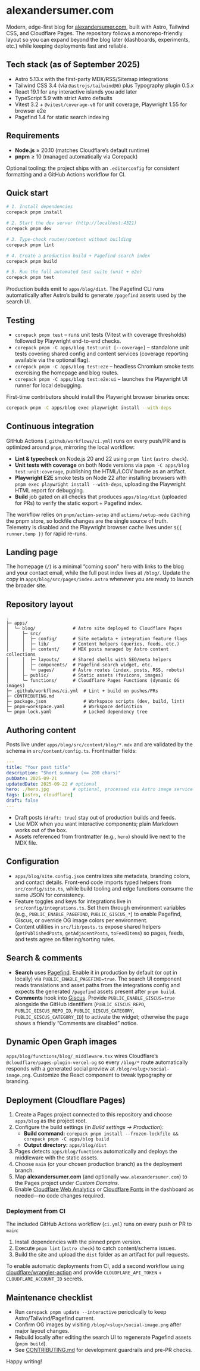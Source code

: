 # alexandersumer.com

Modern, edge-first blog for [alexandersumer.com](https://alexandersumer.com), built with Astro, Tailwind CSS, and Cloudflare Pages. The repository follows a monorepo-friendly layout so you can expand beyond the blog later (dashboards, experiments, etc.) while keeping deployments fast and reliable.

## Tech stack (as of September 2025)

- Astro 5.13.x with the first-party MDX/RSS/Sitemap integrations
- Tailwind CSS 3.4 (via `@astrojs/tailwind@6`) plus Typography plugin 0.5.x
- React 19.1 for any interactive islands you add later
- TypeScript 5.9 with strict Astro defaults
- Vitest 3.2 + `@vitest/coverage-v8` for unit coverage, Playwright 1.55 for browser e2e
- Pagefind 1.4 for static search indexing

## Requirements

- **Node.js** ≥ 20.10 (matches Cloudflare’s default runtime)
- **pnpm** ≥ 10 (managed automatically via Corepack)

Optional tooling: the project ships with an `.editorconfig` for consistent formatting and a GitHub Actions workflow for CI.

## Quick start

```sh
# 1. Install dependencies
corepack pnpm install

# 2. Start the dev server (http://localhost:4321)
corepack pnpm dev

# 3. Type-check routes/content without building
corepack pnpm lint

# 4. Create a production build + Pagefind search index
corepack pnpm build

# 5. Run the full automated test suite (unit + e2e)
corepack pnpm test
```

Production builds emit to `apps/blog/dist`. The Pagefind CLI runs automatically after Astro’s build to generate `/pagefind` assets used by the search UI.

## Testing

- `corepack pnpm test` – runs unit tests (Vitest with coverage thresholds) followed by Playwright end-to-end checks.
- `corepack pnpm -C apps/blog test:unit [--coverage]` – standalone unit tests covering shared config and content services (coverage reporting available via the optional flag).
- `corepack pnpm -C apps/blog test:e2e` – headless Chromium smoke tests exercising the homepage and blog routes.
- `corepack pnpm -C apps/blog test:e2e:ui` – launches the Playwright UI runner for local debugging.

First-time contributors should install the Playwright browser binaries once:

```sh
corepack pnpm -C apps/blog exec playwright install --with-deps
```

## Continuous integration

GitHub Actions (`.github/workflows/ci.yml`) runs on every push/PR and is optimized around `pnpm`, mirroring the local workflow:

- **Lint & typecheck** on Node.js 20 and 22 using `pnpm lint` (`astro check`).
- **Unit tests with coverage** on both Node versions via `pnpm -C apps/blog test:unit:coverage`, publishing the HTML/LCOV bundle as an artifact.
- **Playwright E2E** smoke tests on Node 22 after installing browsers with `pnpm exec playwright install --with-deps`, uploading the Playwright HTML report for debugging.
- **Build** job gated on all checks that produces `apps/blog/dist` (uploaded for PRs) to verify the static export + Pagefind index.

The workflow relies on `pnpm/action-setup` and `actions/setup-node` caching the pnpm store, so lockfile changes are the single source of truth. Telemetry is disabled and the Playwright browser cache lives under `${{ runner.temp }}` for rapid re-runs.

## Landing page

The homepage (`/`) is a minimal “coming soon” hero with links to the blog and your contact email, while the full post index lives at `/blog/`. Update the copy in `apps/blog/src/pages/index.astro` whenever you are ready to launch the broader site.

## Repository layout

```
.
├─ apps/
│  └─ blog/              # Astro site deployed to Cloudflare Pages
│     ├─ src/
│     │  ├─ config/      # Site metadata + integration feature flags
│     │  ├─ lib/         # Content helpers (queries, feeds, etc.)
│     │  ├─ content/     # MDX posts managed by Astro content collections
│     │  ├─ layouts/     # Shared shells with SEO/meta helpers
│     │  ├─ components/  # Pagefind search widget, etc.
│     │  └─ pages/       # Astro routes (index, posts, RSS, robots)
│     ├─ public/         # Static assets (favicons, images)
│     └─ functions/      # Cloudflare Pages Functions (dynamic OG images)
├─ .github/workflows/ci.yml  # Lint + build on pushes/PRs
├─ CONTRIBUTING.md
├─ package.json              # Workspace scripts (dev, build, lint)
├─ pnpm-workspace.yaml       # Workspace definition
└─ pnpm-lock.yaml            # Locked dependency tree
```

## Authoring content

Posts live under `apps/blog/src/content/blog/*.mdx` and are validated by the schema in `src/content/config.ts`. Frontmatter fields:

```yaml
---
title: "Your post title"
description: "Short summary (<= 200 chars)"
pubDate: 2025-09-21
updatedDate: 2025-09-22 # optional
hero: ./hero.jpg         # optional, processed via Astro image service
tags: [astro, cloudflare]
draft: false
---
```

- Draft posts (`draft: true`) stay out of production builds and feeds.
- Use MDX when you want interactive components; plain Markdown works out of the box.
- Assets referenced from frontmatter (e.g., `hero`) should live next to the MDX file.

## Configuration

- `apps/blog/site.config.json` centralizes site metadata, branding colors, and contact details. Front-end code imports typed helpers from `src/config/site.ts`, while build tooling and edge functions consume the same JSON for consistency.
- Feature toggles and keys for integrations live in `src/config/integrations.ts`. Set them through environment variables (e.g., `PUBLIC_ENABLE_PAGEFIND`, `PUBLIC_GISCUS_*`) to enable Pagefind, Giscus, or override OG image colors per environment.
- Content utilities in `src/lib/posts.ts` expose shared helpers (`getPublishedPosts`, `getAdjacentPosts`, `toFeedItems`) so pages, feeds, and tests agree on filtering/sorting rules.

## Search & comments

- **Search** uses [Pagefind](https://pagefind.app). Enable it in production by default (or opt in locally) via `PUBLIC_ENABLE_PAGEFIND=true`. The search UI component reads translations and asset paths from the integrations config and expects the generated `/pagefind` assets present after `pnpm build`.
- **Comments** hook into [Giscus](https://giscus.app). Provide `PUBLIC_ENABLE_GISCUS=true` alongside the GitHub identifiers (`PUBLIC_GISCUS_REPO`, `PUBLIC_GISCUS_REPO_ID`, `PUBLIC_GISCUS_CATEGORY`, `PUBLIC_GISCUS_CATEGORY_ID`) to activate the widget; otherwise the page shows a friendly “Comments are disabled” notice.

## Dynamic Open Graph images

`apps/blog/functions/blog/_middleware.tsx` wires Cloudflare’s `@cloudflare/pages-plugin-vercel-og` so every `/blog/*` route automatically responds with a generated social preview at `/blog/<slug>/social-image.png`. Customize the React component to tweak typography or branding.

## Deployment (Cloudflare Pages)

1. Create a Pages project connected to this repository and choose `apps/blog` as the project root.
2. Configure the build settings (in *Build settings → Production*):
   - **Build command:** `corepack pnpm install --frozen-lockfile && corepack pnpm -C apps/blog build`
   - **Output directory:** `apps/blog/dist`
3. Pages detects `apps/blog/functions` automatically and deploys the middleware with the static assets.
4. Choose `main` (or your chosen production branch) as the deployment branch.
5. Map **alexandersumer.com** (and optionally `www.alexandersumer.com`) to the Pages project under *Custom Domains*.
6. Enable [Cloudflare Web Analytics](https://developers.cloudflare.com/web-analytics/) or [Cloudflare Fonts](https://developers.cloudflare.com/speed/optimization/content/fonts/) in the dashboard as needed—no code changes required.

### Deployment from CI

The included GitHub Actions workflow (`ci.yml`) runs on every push or PR to `main`:

1. Install dependencies with the pinned pnpm version.
2. Execute `pnpm lint` (`astro check`) to catch content/schema issues.
3. Build the site and upload the `dist` folder as an artifact for pull requests.

To enable automatic deployments from CI, add a second workflow using [cloudflare/wrangler-action](https://developers.cloudflare.com/pages/how-to/use-direct-upload-with-continuous-integration/) and provide `CLOUDFLARE_API_TOKEN` + `CLOUDFLARE_ACCOUNT_ID` secrets.

## Maintenance checklist

- Run `corepack pnpm update --interactive` periodically to keep Astro/Tailwind/Pagefind current.
- Confirm OG images by visiting `/blog/<slug>/social-image.png` after major layout changes.
- Rebuild locally after editing the search UI to regenerate Pagefind assets (`pnpm build`).
- See [CONTRIBUTING.md](./CONTRIBUTING.md) for development guardrails and pre-PR checks.

Happy writing!
